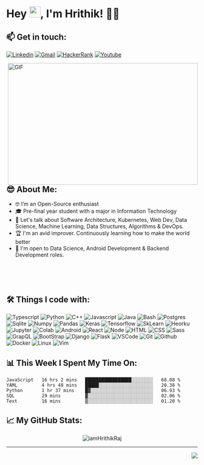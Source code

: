 # Hey <img src="https://github.com/TheDudeThatCode/TheDudeThatCode/blob/master/Assets/Hi.gif" width="29px">, I'm Hrithik! 🧑‍💻

## 📫 **Get in touch:** 

<p align="center">
 
[![Linkedin](https://img.shields.io/badge/linkedin%20-%230077B5.svg?&style=for-the-badge&logo=linkedin&logoColor=white)](https://www.linkedin.com/in/hrithik-raj-4a881a169/)
[![Gmail](https://img.shields.io/badge/gmail-D14836?&style=for-the-badge&logo=gmail&logoColor=white)](mailto:hraj2661999@gmail.com)
[![HackerRank](https://img.shields.io/badge/-Hackerrank-2EC866?style=for-the-badge&logo=HackerRank&logoColor=white)](https://www.hackerrank.com/hraj2661999)
[![Youtube](https://img.shields.io/badge/youtube-%23FF0000.svg?&style=for-the-badge&logo=youtube&logoColor=white)](https://www.youtube.com/channel/UClUEM1jVHhzFV0xnPh7B2SQ)

</p>


 <img align="right" alt="GIF" src="https://github.com/abhisheknaiidu/abhisheknaiidu/blob/master/code.gif?raw=true" width="500" height="320" />
 
 ## 😎 **About Me:**
- 🤓 I’m an Open-Source enthusiast 
- 🎓 Pre-final year student with a major in Information Technology
- 💬 Let's talk about Software Architecture, Kubernetes, Web Dev, Data Science, Machine Learning, Data Structures, Algorithms & DevOps.
- 🏆 I'm an avid improver. Continuously learning how to make the world better
- 🤩 I'm open to Data Science, Android Development & Backend Development roles.

<br /><br /><br />


## 🛠️ **Things I code with:**
![Typescript](https://img.shields.io/badge/typescript%20-%230db7ed.svg?&style=for-the-badge&logo=typescript&logoColor=white)
![Python](https://img.shields.io/badge/python%20-%2314354C.svg?&style=for-the-badge&logo=python&logoColor=white)
![C++](https://img.shields.io/badge/c++%20-%2300599C.svg?&style=for-the-badge&logo=c%2B%2B&ogoColor=white)
![Javascript](https://img.shields.io/badge/javascript%20-%23323330.svg?&style=for-the-badge&logo=javascript&logoColor=%23F7DF1E)
![Java](https://img.shields.io/badge/java%20-%23323330.svg?&style=for-the-badge&logo=java&logoColor=%23F7DF1E)
![Bash](https://img.shields.io/badge/bash%20-%23323330.svg?&style=for-the-badge&logo=bash&logoColor=%23F7DF1E)
![Postgres](https://img.shields.io/badge/postgres-%23316192.svg?&style=for-the-badge&logo=postgresql&logoColor=white)
![Sqlite](https://img.shields.io/badge/sqlite-%2307405e.svg?&style=for-the-badge&logo=sqlite&logoColor=white)
![Numpy](https://img.shields.io/badge/numpy%20-%23013243.svg?&style=for-the-badge&logo=numpy&logoColor=white)
![Pandas](https://img.shields.io/badge/pandas%20-%23150458.svg?&style=for-the-badge&logo=pandas&logoColor=white)
![Keras](https://img.shields.io/badge/Keras%20-%23D00000.svg?&style=for-the-badge&logo=Keras&logoColor=white)
![Tensorflow](https://img.shields.io/badge/TensorFlow%20-%23430098.svg?&style=for-the-badge&logo=TensorFlow&logoColor=white)
![SkLearn](https://img.shields.io/badge/SkLearn%20-%23E34F26.svg?&style=for-the-badge&logo=scikit%20learn&logoColor=white)
![Heorku](https://img.shields.io/badge/heroku%20-%23430098.svg?&style=for-the-badge&logo=heroku&logoColor=white)
![Jupyter](https://img.shields.io/badge/Jupyter%20-%23F37626.svg?&style=for-the-badge&logo=Jupyter&logoColor=white)
![Colab](https://img.shields.io/badge/Colab%20-%2320232a.svg?&style=for-the-badge&logo=google&logoColor=white)
![Android](https://img.shields.io/badge/Android%20-%2320232a.svg?&style=for-the-badge&logo=android&logoColor=white)
![React](https://img.shields.io/badge/React%20-%2320232a.svg?&style=for-the-badge&logo=react&logoColor=white)
![Node](https://img.shields.io/badge/node%20-%2314354C.svg?&style=for-the-badge&logo=node&logoColor=white)
![HTML](https://img.shields.io/badge/html%20-%23E34F26.svg?&style=for-the-badge&logo=html5&logoColor=white)
![CSS](https://img.shields.io/badge/css%20-%231572B6.svg?&style=for-the-badge&logo=css3&logoColor=white)
![Sass](https://img.shields.io/badge/-sass%20-%23121011?style=for-the-badge&logo=sass)
![GrapQL](https://img.shields.io/badge/-graphql-772953?style=for-the-badge&logo=graphql)
![BootStrap](https://img.shields.io/badge/bootstrap%20-%23563D7C.svg?&style=for-the-badge&logo=bootstrap&logoColor=white)
![Django](https://img.shields.io/badge/django%20-%23092E20.svg?&style=for-the-badge&logo=django&logoColor=white)
![Flask](https://img.shields.io/badge/Flask%20-%2307405e.svg?&style=for-the-badge&logo=flask&logoColor=white)
![VSCode](https://img.shields.io/badge/-vscode-00a8e8?style=for-the-badge&logo=visual-studio-code)
![Git](https://img.shields.io/badge/git%20-%23F05033.svg?&style=for-the-badge&logo=git&logoColor=white)
![Github](https://img.shields.io/badge/github%20-%23121011.svg?&style=for-the-badge&logo=github&logoColor=white)
![Docker](https://img.shields.io/badge/docker%20-%230db7ed.svg?&style=for-the-badge&logo=docker&logoColor=white)
![Linux](https://img.shields.io/badge/-linux-772953?style=for-the-badge&logo=linux)
![Vim](https://img.shields.io/badge/-vim%20-%23092E20?style=for-the-badge&logo=vim)



## 📊 **This Week I Spent My Time On:**

<!--START_SECTION:waka-->
```text
JavaScript   16 hrs 2 mins   █████████████████░░░░░░░░   68.08 % 
YAML         4 hrs 48 mins   █████░░░░░░░░░░░░░░░░░░░░   20.38 % 
Python       1 hr 37 mins    █▓░░░░░░░░░░░░░░░░░░░░░░░   06.93 % 
SQL          29 mins         ▓░░░░░░░░░░░░░░░░░░░░░░░░   02.06 % 
Text         16 mins         ▒░░░░░░░░░░░░░░░░░░░░░░░░   01.20 % 
```
<!--END_SECTION:waka-->


## 📈 **My GitHub Stats:**

<p align="center"> <img src="https://github-readme-stats.vercel.app/api?username=iamHrithikRaj&show_icons=true&theme=gotham" alt="iamHrithikRaj" />
<!-- [![Top Langs](https://github-readme-stats-axpwmfcg3.vercel.app/api/top-langs/?username=iamHrithikRaj&layout=compact)](https://github.com/iamHrithikRaj/github-readme-stats)
 -->
<br />


 
 <!--Footer-->
<hr>
<img align="right" src="https://img.shields.io/badge/Made%20with-Markdown-1f425f.svg?style=for-the-badge">
